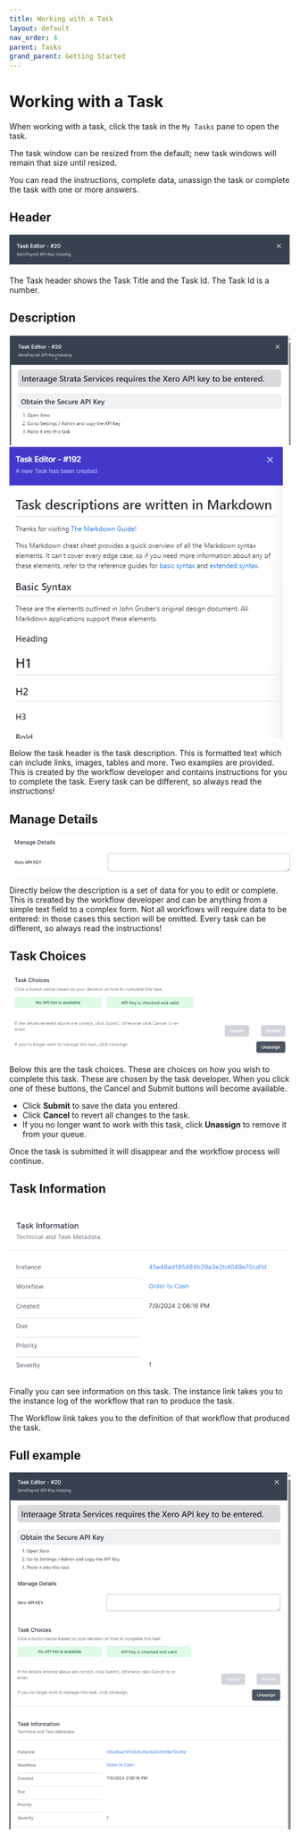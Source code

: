 ```yaml
---
title: Working with a Task
layout: default
nav_order: 4
parent: Tasks
grand_parent: Getting Started
---
```


# Working with a Task

When working with a task, click the task in the `My Tasks` pane to open the task.

The task window can be resized from the default; new task windows will remain that size until resized.

You can read the instructions, complete data, unassign the task or complete the task with one or more answers.

## Header
![Header](../images/2024-07-10-09-58-12.png)

The Task header shows the Task Title and the Task Id. The Task Id is a number.

## Description

![](2024-07-10-09-59-12.png)
![Task Description](../images/2023-04-06-09-36-35.png)


Below the task header is the task description. This is formatted text which can include links, images, tables and more. Two examples are provided.  This is created by the workflow developer and contains instructions for you to complete the task. Every task can be different, so always read the instructions!

## Manage Details

![](../images/2024-07-10-10-00-46.png)

Directly below the description is a set of data for you to edit or complete. This is created by the workflow developer and can be anything from a simple text field to a complex form. Not all workflows will require data to be entered: in those cases this section will be omitted.  Every task can be different, so always read the instructions!


## Task Choices

![](../images/2024-07-10-10-05-50.png)

Below this are the task choices. These are choices on how you wish to complete this task. These are chosen by the task developer. When you click one of these buttons, the Cancel and Submit buttons will become available.

- Click **Submit** to save the data you entered.
- Click **Cancel** to revert all changes to the task.
- If you no longer want to work with this task, click **Unassign** to remove it from your queue.
  
Once the task is submitted it will disappear and the workflow process will continue.

## Task Information

![](../images/2024-07-10-10-06-17.png)

Finally you can see information on this task.
The instance link takes you to the instance log of the workflow that ran to produce the task.

The Workflow link takes you to the definition of that workflow that produced the task.

## Full example

![](../images/2024-07-10-10-07-28.png)